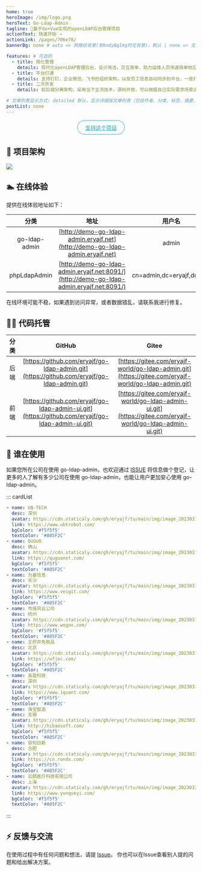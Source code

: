 ```yaml
---
home: true
heroImage: /img/logo.png
heroText: Go-Ldap-Admin
tagline: 🚀基于Go+Vue实现的openLDAP后台管理项目
actionText: 快速开始 →
actionLink: /pages/706e78/
bannerBg: none # auto => 网格纹背景(有bodyBgImg时无背景)，默认 | none => 无 | '大图地址' | background: 自定义背景样式       提示：如发现文本颜色不适应你的背景时可以到palette.styl修改$bannerTextColor变量

features: # 可选的
  - title: 简化管理
    details: 现代化openLDAP管理后台，设计简洁，交互简单，助力运维人员快速简单地应用并管理openLDAP
  - title: 平台打通
    details: 支持钉钉，企业微信，飞书的组织架构，以及员工信息自动同步到平台，一座打通IM与常见支持ldap认证的应用的桥梁
  - title: 二次开发
    details: 前后端分离架构，采用当下主流技术，源码开放，可以根据自己实际需求场景进行二次定制开发

# 文章列表显示方式: detailed 默认，显示详细版文章列表（包括作者、分类、标签、摘要、分页等）| simple => 显示简约版文章列表（仅标题和日期）| none 不显示文章列表
postList: none
---
```

<p align="center">
  <a class="become-sponsor" href="/pages/2b6725/">支持这个项目</a>
</p>

<style>
.become-sponsor{
  padding: 8px 20px;
  display: inline-block;
  color: #11a8cd;
  border-radius: 30px;
  box-sizing: border-box;
  border: 1px solid #11a8cd;
}
</style>

## 🧐 项目架构

![](/img/architecture.png)

## 🏊 在线体验

提供在线体验地址如下：

|     分类      |                             地址                             |          用户名           | 密码   |
| :-----------: | :----------------------------------------------------------: | :-----------------------: | ------ |
| go-ldap-admin | [http://demo-go-ldap-admin.eryajf.net](http://demo-go-ldap-admin.eryajf.net) |           admin           | 123456 |
| phpLdapAdmin  | [http://demo-go-ldap-admin.eryajf.net:8091/](http://demo-go-ldap-admin.eryajf.net:8091/) | cn=admin,dc=eryajf,dc=net | 123456 |

在线环境可能不稳，如果遇到访问异常，或者数据错乱，请联系我进行修复。

## 👨‍💻 代码托管


| 分类 |                        GitHub                        |                        Gitee                        |
| :--: | :--------------------------------------------------: | :-------------------------------------------------: |
| 后端 |  [https://github.com/eryajf/go-ldap-admin.git](https://github.com/eryajf/go-ldap-admin.git)   |  [https://gitee.com/eryajf-world/go-ldap-admin.git](https://gitee.com/eryajf-world/go-ldap-admin.git)   |
| 前端 | [https://github.com/eryajf/go-ldap-admin-ui.git](https://github.com/eryajf/go-ldap-admin-ui.git) | [https://gitee.com/eryajf-world/go-ldap-admin-ui.git](https://gitee.com/eryajf-world/go-ldap-admin-ui.git) |

## 🥳 谁在使用

如果您所在公司在使用 go-ldap-admin，也欢迎通过 [ISSUE](https://github.com/eryajf/go-ldap-admin/issues/18) 将信息做个登记，让更多的人了解有多少公司在使用 go-ldap-admin，也能让用户更加安心使用 go-ldap-admin。

::: cardList
```yaml
- name: UB-TECH
  desc: 深圳
  avatar: https://cdn.staticaly.com/gh/eryajf/tu/main/img/image_20230318_194422.jpg
  link: https://www.ubtrobot.com/
  bgColor: '#f5f5f5'
  textColor: '#A05F2C'
- name: QUGUO
  desc: 佛山
  avatar: https://cdn.staticaly.com/gh/eryajf/tu/main/img/image_20230318_195529.jpg
  link: https://quguonet.com/
  bgColor: '#f5f5f5'
  textColor: '#A05F2C'
- name: 为基信息
  desc: 长沙
  avatar: https://cdn.staticaly.com/gh/eryajf/tu/main/img/image_20230318_195958.png
  link: https://www.veigit.com/
  bgColor: '#f5f5f5'
  textColor: '#A05F2C'
- name: 市值风云公司
  desc: 杭州
  avatar: https://cdn.staticaly.com/gh/eryajf/tu/main/img/image_20230318_202602.jpg
  link: https://www.wogoo.com/
  bgColor: '#f5f5f5'
  textColor: '#A05F2C'
- name: 王府井免税品
  desc: 北京
  avatar: https://cdn.staticaly.com/gh/eryajf/tu/main/img/image_20230318_203114.png
  link: https://wfjec.com/
  bgColor: '#f5f5f5'
  textColor: '#A05F2C'
- name: 高盈科技
  desc: 深圳
  avatar: https://cdn.staticaly.com/gh/eryajf/tu/main/img/image_20230318_203238.png
  link: https://www.1quant.com/
  bgColor: '#f5f5f5'
  textColor: '#A05F2C'
- name: 海宝智造
  desc: 无锡
  avatar: https://cdn.staticaly.com/gh/eryajf/tu/main/img/image_20230318_204117.png
  link: http://hibaosoft.com/
  bgColor: '#f5f5f5'
  textColor: '#A05F2C'
- name: 容知日新
  desc: 合肥
  avatar: https://cdn.staticaly.com/gh/eryajf/tu/main/img/image_20230318_203831.png
  link: https://cn.ronds.com/
  bgColor: '#f5f5f5'
  textColor: '#A05F2C'
- name: 云鹊医疗科技有限公司
  desc: 上海
  avatar: https://cdn.staticaly.com/gh/eryajf/tu/main/img/image_20230329_150433.png
  link: https://www.yunqueyi.com/
  bgColor: '#f5f5f5'
  textColor: '#A05F2C'
```
:::

## ⚡ 反馈与交流

在使用过程中有任何问题和想法，请提 [Issue](https://github.com/eryajf/go-ldap-admin/issues)。
你也可以在Issue查看别人提的问题和给出解决方案。

